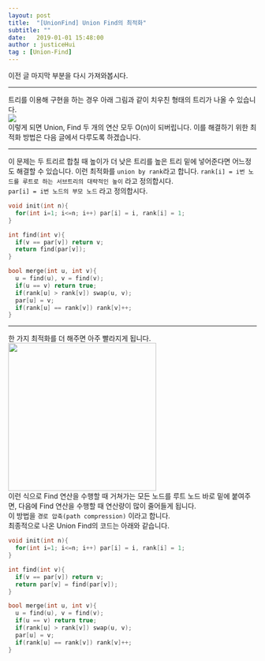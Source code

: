 ```yaml
---
layout: post
title:  "[UnionFind] Union Find의 최적화"
subtitle: ""
date:   2019-01-01 15:48:00
author : justiceHui
tag : [Union-Find]
---
```


이전 글 마지막 부분을 다시 가져와봅시다.

<hr>

트리를 이용해 구현을 하는 경우 아래 그림과 같이 치우친 형태의 트리가 나올 수 있습니다.<br>
<img src = "https://i.imgur.com/qM3m2t2.png"><br>
이렇게 되면 Union, Find 두 개의 연산 모두 O(n)이 되버립니다. 이를 해결하기 위한 최적화 방법은 다음 글에서 다루도록 하겠습니다.

<hr>

이 문제는 두 트리르 합칠 때 높이가 더 낮은 트리를 높은 트리 밑에 넣어준다면 어느정도 해결할 수 있습니다. 이런 최적화를 `union by rank`라고 합니다.
`rank[i] = i번 노드를 루트로 하는 서브트리의 대략적인 높이` 라고 정의합시다.<br>
`par[i] = i번 노드의 부모 노드` 라고 정의합시다.
```cpp
void init(int n){
  for(int i=1; i<=n; i++) par[i] = i, rank[i] = 1;
}

int find(int v){
  if(v == par[v]) return v;
  return find(par[v]);
}

bool merge(int u, int v){
  u = find(u), v = find(v);
  if(u == v) return true;
  if(rank[u] > rank[v]) swap(u, v);
  par[u] = v;
  if(rank[u] == rank[v]) rank[v]++;
}
```

<hr>

한 가지 최적화를 더 해주면 아주 빨라지게 됩니다.<br>
<img src = "https://i.imgur.com/eri1ijy.png" width = "300px"><br>
이런 식으로 Find 연산을 수행할 때 거쳐가는 모든 노드를 루트 노드 바로 밑에 붙여주면, 다음에 Find 연산을 수행할 때 연산량이 많이 줄어들게 됩니다.<br>
이 방법을 `경로 압축(path compression)` 이라고 합니다.<br>
최종적으로 나온 Union Find의 코드는 아래와 같습니다.
```cpp
void init(int n){
  for(int i=1; i<=n; i++) par[i] = i, rank[i] = 1;
}

int find(int v){
  if(v == par[v]) return v;
  return par[v] = find(par[v]);
}

bool merge(int u, int v){
  u = find(u), v = find(v);
  if(u == v) return true;
  if(rank[u] > rank[v]) swap(u, v);
  par[u] = v;
  if(rank[u] == rank[v]) rank[v]++;
}
```
